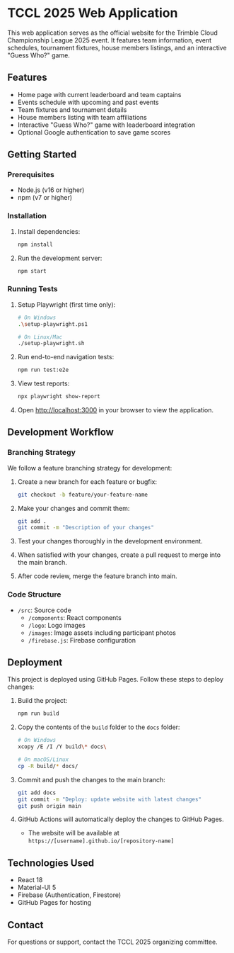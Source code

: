 # TCCL 2025 Web Application

This web application serves as the official website for the Trimble Cloud Championship League 2025 event. It features team information, event schedules, tournament fixtures, house members listings, and an interactive "Guess Who?" game.

## Features

- Home page with current leaderboard and team captains
- Events schedule with upcoming and past events
- Team fixtures and tournament details
- House members listing with team affiliations
- Interactive "Guess Who?" game with leaderboard integration
- Optional Google authentication to save game scores

## Getting Started

### Prerequisites

- Node.js (v16 or higher)
- npm (v7 or higher)

### Installation

1. Install dependencies:
   ```bash
   npm install
   ```

2. Run the development server:
   ```bash
   npm start
   ```

### Running Tests

1. Setup Playwright (first time only):
   ```bash
   # On Windows
   .\setup-playwright.ps1
   
   # On Linux/Mac
   ./setup-playwright.sh
   ```

2. Run end-to-end navigation tests:
   ```bash
   npm run test:e2e
   ```

3. View test reports:
   ```bash
   npx playwright show-report
   ```

3. Open [http://localhost:3000](http://localhost:3000) in your browser to view the application.

## Development Workflow

### Branching Strategy

We follow a feature branching strategy for development:

1. Create a new branch for each feature or bugfix:
   ```bash
   git checkout -b feature/your-feature-name
   ```

2. Make your changes and commit them:
   ```bash
   git add .
   git commit -m "Description of your changes"
   ```

3. Test your changes thoroughly in the development environment.

4. When satisfied with your changes, create a pull request to merge into the main branch.

5. After code review, merge the feature branch into main.

### Code Structure

- `/src`: Source code
  - `/components`: React components
  - `/logo`: Logo images
  - `/images`: Image assets including participant photos
  - `/firebase.js`: Firebase configuration

## Deployment

This project is deployed using GitHub Pages. Follow these steps to deploy changes:

1. Build the project:
   ```bash
   npm run build
   ```

2. Copy the contents of the `build` folder to the `docs` folder:
   ```bash
   # On Windows
   xcopy /E /I /Y build\* docs\
   
   # On macOS/Linux
   cp -R build/* docs/
   ```

3. Commit and push the changes to the main branch:
   ```bash
   git add docs
   git commit -m "Deploy: update website with latest changes"
   git push origin main
   ```

4. GitHub Actions will automatically deploy the changes to GitHub Pages.
   - The website will be available at `https://[username].github.io/[repository-name]`

## Technologies Used

- React 18
- Material-UI 5
- Firebase (Authentication, Firestore)
- GitHub Pages for hosting

## Contact

For questions or support, contact the TCCL 2025 organizing committee.